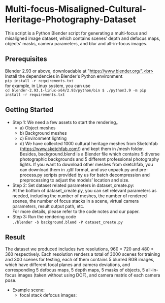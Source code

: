 # Multi-focus-Misaligned-Cultural-Heritage-Photography-Dataset
This script is a Python Blender script for generating a multi-focus and misaligned image dataset, which contains scenes’ depth and defocus maps, objects’ masks, camera parameters, and blur and all-in-focus images.
## Prerequisites
Blender 2.93 or above, downloadable at "https://www.blender.org/".<br>
Install the dependencies in Blender's Python environment:<br>
`pip install -r requirements.txt`<br>
for example, in Linux system, you can use<br>
`cd blender-2.93.1-linux-x64/2.93/python/bin $ ./python3.9 -m pip install -r requirements.txt`
## Getting Started
* Step 1: We need a few assets to start the rendering。<br>
	* a) Object meshes<br>
	* b) Background meshes<br>
	* c) Environment lighting<br>
	* d) We have collected 1000 cultural heritage meshes from Sketchfab (https://www.sketchfab.com/) and kept them in /mesh folder. Besides, background.blend is a Blender file which contains 5 diverse photographic backgrounds and 5 different professional photography lights. If you want to download other meshes from sketchfab, you can download them in .gltf format, and use unpack.py and pre-process.py scripts provided by us for batch decompression and preprocessing to adjust the models’ location and size.<br>
*	Step 2: Set dataset related parameters in dataset_create.py:<br>
At the bottom of dataset_create.py, you can set relevant parameters as needed, including the number of meshes, the number of rendered scenes, the number of focus stacks in a scene, virtual camera parameters, result output path, etc.<br>
For more details, please refer to the code notes and our paper.<br>
* Step 3: Run the rendering code<br>
`./blender -b background.blend -P dataset_create.py`
## Result
The dataset we produced includes two resolutions, 960 \* 720 and 480 \* 360 respectively. Each resolution renders a total of 3000 scenes for training and 300 scenes for testing, each of them contains 5 blurred RGB images, which have different focal planes and camera deviations, and corresponding 5 defocus maps, 5 depth maps, 5 masks of objects, 5 all-in-focus images (taken without using DOF), and camera matrix of each camera pose.<br>
* Example scene:<br>
	* focal stack defocus images:
